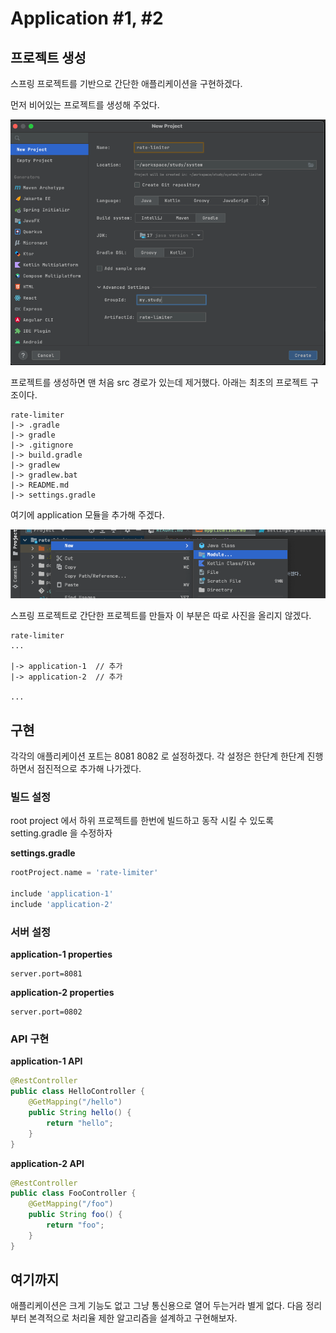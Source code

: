 # Application #1, #2

## 프로젝트 생성

스프링 프로젝트를 기반으로 간단한 애플리케이션을 구현하겠다.

먼저 비어있는 프로젝트를 생성해 주었다.

![](../public/application/rate-limiter-root-create.png)

프로젝트를 생성하면 맨 처음 src 경로가 있는데 제거했다.
아래는 최초의 프로젝트 구조이다.

```text
rate-limiter
|-> .gradle
|-> gradle
|-> .gitignore
|-> build.gradle
|-> gradlew
|-> gradlew.bat
|-> README.md
|-> settings.gradle  
```

여기에 application 모듈을 추가해 주겠다.

![img.png](rate-limiter-create-module-application.png)

스프링 프로젝트로 간단한 프로젝트를 만들자 이 부분은 따로 사진을 올리지 않겠다.

```text
rate-limiter
...

|-> application-1  // 추가
|-> application-2  // 추가

...
```

## 구현

각각의 애플리케이션 포트는 8081 8082 로 설정하겠다.
각 설정은 한단계 한단계 진행하면서 점진적으로 추가해 나가겠다.
### 빌드 설정
root project 에서 하위 프로젝트를 한번에 빌드하고 동작 시킬 수 있도록 setting.gradle 을 수정하자

**settings.gradle**
```groovy
rootProject.name = 'rate-limiter'

include 'application-1'
include 'application-2'
```

### 서버 설정

**application-1 properties**

```properties
server.port=8081 
```

**application-2 properties**

```properties
server.port=0802 
```

### API 구현 

**application-1 API**
```java
@RestController
public class HelloController {
    @GetMapping("/hello")
    public String hello() {
        return "hello";
    }
}
```

**application-2 API**
```java
@RestController
public class FooController {
    @GetMapping("/foo")
    public String foo() {
        return "foo";
    }
}
```

## 여기까지 

애플리케이션은 크게 기능도 없고 그냥 통신용으로 열어 두는거라 별게 없다. 다음 정리부터 본격적으로 처리율 제한 알고리즘을 설계하고 구현해보자.